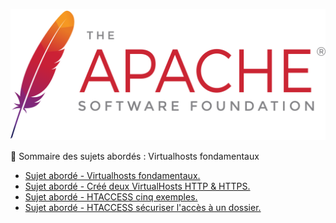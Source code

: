 ![Apache_logo](./images/Apache_logo.png)

👋 Sommaire des sujets abordés :
Virtualhosts fondamentaux

- [Sujet abordé - Virtualhosts fondamentaux.](Créé-deux-VirtualHosts-HTTP-HTTPS.md)
- [Sujet abordé - Créé deux VirtualHosts HTTP & HTTPS.](Créé-deux-VirtualHosts-HTTP-HTTPS.md)
- [Sujet abordé - HTACCESS cinq exemples.](HTACCESS-cinq-exemples.md)
- [Sujet abordé - HTACCESS sécuriser l'accès à un dossier.](HTACCESS-sécuriser-un-dossier.md)
